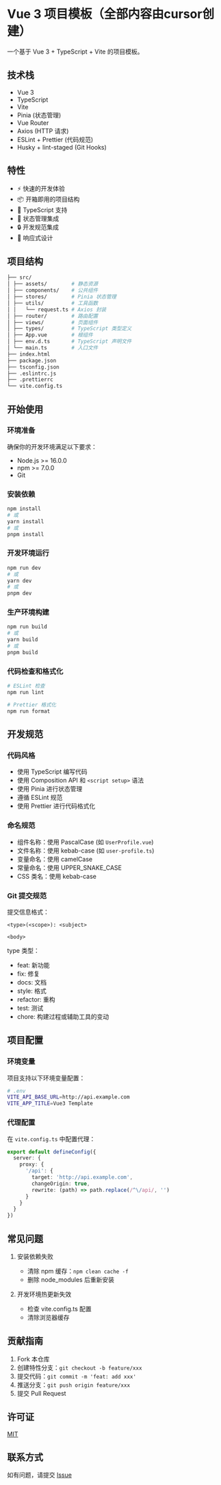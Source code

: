 # Vue 3 项目模板（全部内容由cursor创建）

一个基于 Vue 3 + TypeScript + Vite 的项目模板。

## 技术栈

- Vue 3
- TypeScript
- Vite
- Pinia (状态管理)
- Vue Router
- Axios (HTTP 请求)
- ESLint + Prettier (代码规范)
- Husky + lint-staged (Git Hooks)

## 特性

- ⚡️ 快速的开发体验
- 📦 开箱即用的项目结构
- 🔑 TypeScript 支持
- 🎨 状态管理集成
- 🔒 开发规范集成
- 📱 响应式设计

## 项目结构

```bash
├── src/
│ ├── assets/        # 静态资源
│ ├── components/    # 公共组件
│ ├── stores/        # Pinia 状态管理
│ ├── utils/         # 工具函数
│ │   └── request.ts # Axios 封装
│ ├── router/        # 路由配置
│ ├── views/         # 页面组件
│ ├── types/         # TypeScript 类型定义
│ ├── App.vue        # 根组件
│ ├── env.d.ts       # TypeScript 声明文件
│ └── main.ts        # 入口文件
├── index.html
├── package.json
├── tsconfig.json
├── .eslintrc.js
├── .prettierrc
└── vite.config.ts
```

## 开始使用

### 环境准备

确保你的开发环境满足以下要求：
- Node.js >= 16.0.0
- npm >= 7.0.0
- Git

### 安装依赖

```bash
npm install
# 或
yarn install
# 或
pnpm install
```

### 开发环境运行

```bash
npm run dev
# 或
yarn dev
# 或
pnpm dev
```

### 生产环境构建

```bash
npm run build
# 或
yarn build
# 或
pnpm build
```

### 代码检查和格式化

```bash
# ESLint 检查
npm run lint

# Prettier 格式化
npm run format
```

## 开发规范

### 代码风格

- 使用 TypeScript 编写代码
- 使用 Composition API 和 `<script setup>` 语法
- 使用 Pinia 进行状态管理
- 遵循 ESLint 规范
- 使用 Prettier 进行代码格式化

### 命名规范

- 组件名称：使用 PascalCase (如 `UserProfile.vue`)
- 文件名称：使用 kebab-case (如 `user-profile.ts`)
- 变量命名：使用 camelCase
- 常量命名：使用 UPPER_SNAKE_CASE
- CSS 类名：使用 kebab-case

### Git 提交规范

提交信息格式：
```
<type>(<scope>): <subject>

<body>
```

type 类型：
- feat: 新功能
- fix: 修复
- docs: 文档
- style: 格式
- refactor: 重构
- test: 测试
- chore: 构建过程或辅助工具的变动

## 项目配置

### 环境变量

项目支持以下环境变量配置：

```bash
# .env
VITE_API_BASE_URL=http://api.example.com
VITE_APP_TITLE=Vue3 Template
```

### 代理配置

在 `vite.config.ts` 中配置代理：

```typescript
export default defineConfig({
  server: {
    proxy: {
      '/api': {
        target: 'http://api.example.com',
        changeOrigin: true,
        rewrite: (path) => path.replace(/^\/api/, '')
      }
    }
  }
})
```

## 常见问题

1. 安装依赖失败
   - 清除 npm 缓存：`npm clean cache -f`
   - 删除 node_modules 后重新安装

2. 开发环境热更新失效
   - 检查 vite.config.ts 配置
   - 清除浏览器缓存

## 贡献指南

1. Fork 本仓库
2. 创建特性分支：`git checkout -b feature/xxx`
3. 提交代码：`git commit -m 'feat: add xxx'`
4. 推送分支：`git push origin feature/xxx`
5. 提交 Pull Request

## 许可证

[MIT](LICENSE)

## 联系方式

如有问题，请提交 [Issue](https://github.com/smilv/cursor-vue3-admin/issues)
